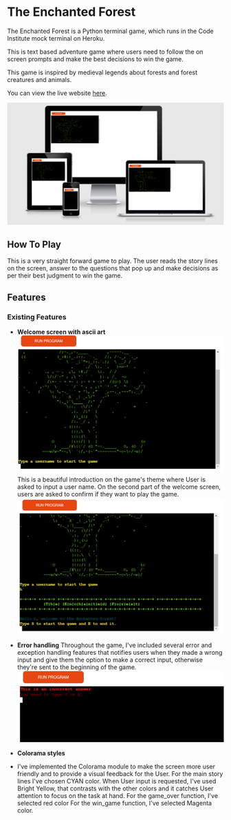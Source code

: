 # **The Enchanted Forest**

The Enchanted Forest is a Python terminal game, which runs in the Code Institute mock terminal on Heroku. 

This is text based adventure game where users need to follow the on screen prompts and make the best decisions to win the game. 

This game is inspired by medieval legends about forests and forest creatures and animals. 

You can view the live website [here](https://the-enchanted-forest.herokuapp.com/).

![Amiresponsive screenshot](assets/images/ami-responsive.png) 


## **How To Play**
This is a very straight forward game to play. 
The user reads the story lines on the screen, answer to the questions that pop up and make decisions as per their best judgment to win the game. 

## **Features**
### **Existing Features**
- **Welcome screen with ascii art** 
![Welcome screen](assets/images/welcome-screen.png) 
This is a beautiful introduction on the game's theme where User is asked to input a user name.
On the second part of the welcome screen, users are asked to confirm if they want to play the game.
![Welcome screen 2](assets/images/welcome-screen-2.png) 

- **Error handling** 
Throughout the game, I've included several error and exception handling features that notifies users when they made a wrong input and give them the option to make a correct input, otherwise they're sent to the beginning of the game. 
![Error handling](assets/images/error-handling-feature.png) 

- **Colorama styles**
- I've implemented the Colorama module to make the screen more user friendly and to provide a visual feedback for the User.
For the main story lines I've chosen CYAN color.
When User input is requested, I've used Bright Yellow, that contrasts with the other colors and it catches User attention to focus on the task at hand. 
For the game_over function, I've selected red color
For the win_game function, I've selected Magenta color. 










